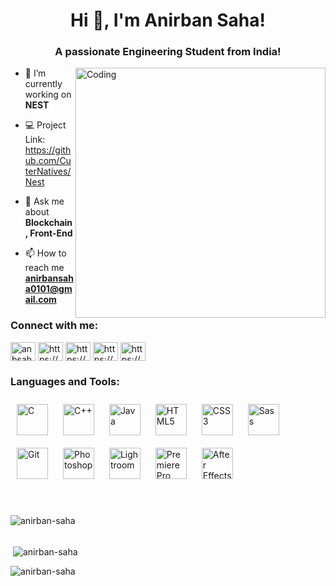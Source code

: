 <!-- ![MasterHead](https://camo.githubusercontent.com/65f00c4f146b2c20e3c6ae1abc7501a4937e1fb54239fcc41860da0c59d27e56/68747470733a2f2f6d69726f2e6d656469756d2e636f6d2f6d61782f333030302f312a6d717630334b726c47354c4b325855317556344c4a672e676966) -->
<h1 align="center">Hi 👋, I'm Anirban Saha!</h1>
<h3 align="center">A passionate Engineering Student from India!</h3>
<img align="right" alt="Coding" width="400" src="https://camo.githubusercontent.com/5ddf73ad3a205111cf8c686f687fc216c2946a75005718c8da5b837ad9de78c9/68747470733a2f2f7468756d62732e6766796361742e636f6d2f4576696c4e657874446576696c666973682d736d616c6c2e676966">

<!-- <p align="left"> <a href="https://twitter.com/anbsaha" target="blank"><img src="https://img.shields.io/twitter/follow/anbsaha?logo=twitter&style=for-the-badge" alt="anbsaha" /></a> </p>
 -->
- 🔭 I’m currently working on **NEST**
- 💻 Project Link: https://github.com/CuterNatives/Nest

- 💬 Ask me about **Blockchain, Front-End**

- 📫 How to reach me **anirbansaha0101@gmail.com**

<h3 align="left">Connect with me:</h3>
<p align="left">
<a href="https://twitter.com/anbsaha" target="blank"><img align="center" src="https://raw.githubusercontent.com/rahuldkjain/github-profile-readme-generator/master/src/images/icons/Social/twitter.svg" alt="anbsaha" height="30" width="40" /></a>
<a href="https://linkedin.com/in/https://www.linkedin.com/in/anbsaha/" target="blank"><img align="center" src="https://raw.githubusercontent.com/rahuldkjain/github-profile-readme-generator/master/src/images/icons/Social/linked-in-alt.svg" alt="https://www.linkedin.com/in/anbsaha/" height="30" width="40" /></a>
<a href="https://instagram.com/https://www.instagram.com/anbsaha/" target="blank"><img align="center" src="https://raw.githubusercontent.com/rahuldkjain/github-profile-readme-generator/master/src/images/icons/Social/instagram.svg" alt="https://www.instagram.com/anbsaha/" height="30" width="40" /></a>
<a href="https://www.codechef.com/users/https://www.codechef.com/users/anirbansaha010" target="blank"><img align="center" src="https://cdn.jsdelivr.net/npm/simple-icons@3.1.0/icons/codechef.svg" alt="https://www.codechef.com/users/anirbansaha010" height="30" width="40" /></a>
<a href="https://www.hackerrank.com/https://www.hackerrank.com/anirbansaha0101?hr_r=1" target="blank"><img align="center" src="https://raw.githubusercontent.com/rahuldkjain/github-profile-readme-generator/master/src/images/icons/Social/hackerrank.svg" alt="https://www.hackerrank.com/anirbansaha0101?hr_r=1" height="30" width="40" /></a>
</p>

<h3 align="left">Languages and Tools:</h3> 
<div align="left">  
<img style="margin: 10px" src="https://profilinator.rishav.dev/skills-assets/c-original.svg" alt="C" height="50" />  
<img style="margin: 10px" src="https://profilinator.rishav.dev/skills-assets/cplusplus-original.svg" alt="C++" height="50" />  
<img style="margin: 10px" src="https://profilinator.rishav.dev/skills-assets/java-original-wordmark.svg" alt="Java" height="50" />  
<img style="margin: 10px" src="https://profilinator.rishav.dev/skills-assets/html5-original-wordmark.svg" alt="HTML5" height="50" />  
<img style="margin: 10px" src="https://profilinator.rishav.dev/skills-assets/css3-original-wordmark.svg" alt="CSS3" height="50" />  
<img style="margin: 10px" src="https://profilinator.rishav.dev/skills-assets/sass-original.svg" alt="Sass" height="50" />  
<img style="margin: 10px" src="https://profilinator.rishav.dev/skills-assets/git-scm-icon.svg" alt="Git" height="50" />  
<img style="margin: 10px" src="https://profilinator.rishav.dev/skills-assets/photoshop-plain.svg" alt="Photoshop" height="50" />  
<img style="margin: 10px" src="https://profilinator.rishav.dev/skills-assets/lightroom.png" alt="Lightroom" height="50" />  
<img style="margin: 10px" src="https://profilinator.rishav.dev/skills-assets/adobepremierepro.png" alt="Premiere Pro" height="50" />  
<img style="margin: 10px" src="https://profilinator.rishav.dev/skills-assets/aftereffects.png" alt="After Effects" height="50" />  
</div>  
<br/>  
<br />

<p style="border-width: 2px;"><img align="left" src="https://github-readme-stats.vercel.app/api/top-langs?username=anirban-saha&show_icons=true&locale=en&layout=compact" alt="anirban-saha" /></p>
<br/>  
<br />
<p>&nbsp;<img align="center" src="https://github-readme-stats.vercel.app/api?username=anirban-saha&show_icons=true&locale=en" alt="anirban-saha" /></p>

<p><img align="center" src="https://github-readme-streak-stats.herokuapp.com/?user=anirban-saha&" alt="anirban-saha" /></p>
